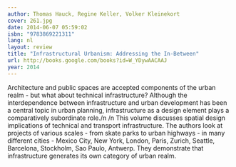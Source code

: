 ```yaml
---
author: Thomas Hauck, Regine Keller, Volker Kleinekort
cover: 261.jpg
date: 2014-06-07 05:59:02
isbn: "9783869221311"
lang: nl
layout: review
title: "Infrastructural Urbanism: Addressing the In-Between"
url: http://books.google.com/books?id=W_YDywAACAAJ
year: 2014
---
```


Architecture and public spaces are accepted components of the urban realm - but what about technical infrastructure? Although the interdependence between infrastructure and urban development has been a central topic in urban planning, infrastructure as a design element plays a comparatively subordinate role./n /n This volume discusses spatial design implications of technical and transport infrastructure. The authors look at projects of various scales - from skate parks to urban highways - in many different cities - Mexico City, New York, London, Paris, Zurich, Seattle, Barcelona, Stockholm, Sao Paulo, Antwerp. They demonstrate that infrastructure generates its own category of urban realm.
